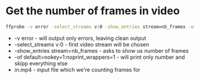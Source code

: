 # Get the number of frames in video

```bash
ffprobe -v error -select_streams v:0 -show_entries stream=nb_frames -of default=nokey=1:noprint_wrappers=1 in.mp4
```

- -v error - will output only errors, leaving clean output
- -select_streams v:0 - first video stream will be chosen
- -show_entries stream=nb_frames - asks to show us number of frames
- -of default=nokey=1:noprint_wrappers=1 - will print only number and skipp everything else
- in.mp4 - input file which we're counting frames for
